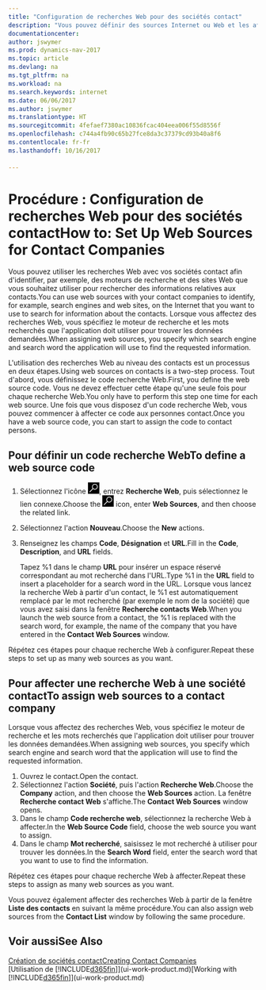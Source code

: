 ```yaml
---
title: "Configuration de recherches Web pour des sociétés contact"
description: "Vous pouvez définir des sources Internet ou Web et les affecter à une société contact pour identifier la manière dont vous souhaitez rechercher des informations sur vos contacts."
documentationcenter: 
author: jswymer
ms.prod: dynamics-nav-2017
ms.topic: article
ms.devlang: na
ms.tgt_pltfrm: na
ms.workload: na
ms.search.keywords: internet
ms.date: 06/06/2017
ms.author: jswymer
ms.translationtype: HT
ms.sourcegitcommit: 4fefaef7380ac10836fcac404eea006f55d8556f
ms.openlocfilehash: c744a4fb90c65b27fce8da3c37379cd93b40a8f6
ms.contentlocale: fr-fr
ms.lasthandoff: 10/16/2017

---
```

# <a name="how-to-set-up-web-sources-for-contact-companies"></a><span data-ttu-id="04416-103">Procédure : Configuration de recherches Web pour des sociétés contact</span><span class="sxs-lookup"><span data-stu-id="04416-103">How to: Set Up Web Sources for Contact Companies</span></span>
<span data-ttu-id="04416-104">Vous pouvez utiliser les recherches Web avec vos sociétés contact afin d'identifier, par exemple, des moteurs de recherche et des sites Web que vous souhaitez utiliser pour rechercher des informations relatives aux contacts.</span><span class="sxs-lookup"><span data-stu-id="04416-104">You can use web sources with your contact companies to identify, for example, search engines and web sites, on the Internet that you want to use to search for information about the contacts.</span></span> <span data-ttu-id="04416-105">Lorsque vous affectez des recherches Web, vous spécifiez le moteur de recherche et les mots recherchés que l'application doit utiliser pour trouver les données demandées.</span><span class="sxs-lookup"><span data-stu-id="04416-105">When assigning web sources, you specify which search engine and search word the application will use to find the requested information.</span></span>

<span data-ttu-id="04416-106">L'utilisation des recherches Web au niveau des contacts est un processus en deux étapes.</span><span class="sxs-lookup"><span data-stu-id="04416-106">Using web sources on contacts is a two-step process.</span></span> <span data-ttu-id="04416-107">Tout d'abord, vous définissez le code recherche Web.</span><span class="sxs-lookup"><span data-stu-id="04416-107">First, you define the web source code.</span></span> <span data-ttu-id="04416-108">Vous ne devez effectuer cette étape qu'une seule fois pour chaque recherche Web.</span><span class="sxs-lookup"><span data-stu-id="04416-108">You only have to perform this step one time for each web source.</span></span> <span data-ttu-id="04416-109">Une fois que vous disposez d'un code recherche Web, vous pouvez commencer à affecter ce code aux personnes contact.</span><span class="sxs-lookup"><span data-stu-id="04416-109">Once you have a web source code, you can start to assign the code to contact persons.</span></span>

## <a name="to-define-a-web-source-code"></a><span data-ttu-id="04416-110">Pour définir un code recherche Web</span><span class="sxs-lookup"><span data-stu-id="04416-110">To define a web source code</span></span>
1. <span data-ttu-id="04416-111">Sélectionnez l'icône ![Page ou état pour la recherche](media/ui-search/search_small.png "Page ou état pour la recherche"), entrez **Recherche Web**, puis sélectionnez le lien connexe.</span><span class="sxs-lookup"><span data-stu-id="04416-111">Choose the ![Search for Page or Report](media/ui-search/search_small.png "Search for Page or Report icon") icon, enter **Web Sources**, and then choose the related link.</span></span>
2. <span data-ttu-id="04416-112">Sélectionnez l'action **Nouveau**.</span><span class="sxs-lookup"><span data-stu-id="04416-112">Choose the **New** actions.</span></span>
3. <span data-ttu-id="04416-113">Renseignez les champs **Code**, **Désignation** et **URL**.</span><span class="sxs-lookup"><span data-stu-id="04416-113">Fill in the **Code**, **Description**, and **URL** fields.</span></span>

    <span data-ttu-id="04416-114">Tapez %1 dans le champ **URL** pour insérer un espace réservé correspondant au mot recherché dans l'URL.</span><span class="sxs-lookup"><span data-stu-id="04416-114">Type %1 in the **URL** field to insert a placeholder for a search word in the URL.</span></span> <span data-ttu-id="04416-115">Lorsque vous lancez la recherche Web à partir d'un contact, le %1 est automatiquement remplacé par le mot recherché (par exemple le nom de la société) que vous avez saisi dans la fenêtre **Recherche contacts Web**.</span><span class="sxs-lookup"><span data-stu-id="04416-115">When you launch the web source from a contact, the %1 is replaced with the search word, for example, the name of the company that you have entered in the **Contact Web Sources** window.</span></span>

<span data-ttu-id="04416-116">Répétez ces étapes pour chaque recherche Web à configurer.</span><span class="sxs-lookup"><span data-stu-id="04416-116">Repeat these steps to set up as many web sources as you want.</span></span>

## <a name="to-assign-web-sources-to-a-contact-company"></a><span data-ttu-id="04416-117">Pour affecter une recherche Web à une société contact</span><span class="sxs-lookup"><span data-stu-id="04416-117">To assign web sources to a contact company</span></span>
<span data-ttu-id="04416-118">Lorsque vous affectez des recherches Web, vous spécifiez le moteur de recherche et les mots recherchés que l'application doit utiliser pour trouver les données demandées.</span><span class="sxs-lookup"><span data-stu-id="04416-118">When assigning web sources, you specify which search engine and search word that the application will use to find the requested information.</span></span>

1. <span data-ttu-id="04416-119">Ouvrez le contact.</span><span class="sxs-lookup"><span data-stu-id="04416-119">Open the contact.</span></span>
2. <span data-ttu-id="04416-120">Sélectionnez l'action **Société**, puis l'action **Recherche Web**.</span><span class="sxs-lookup"><span data-stu-id="04416-120">Choose the **Company** action, and then choose the **Web Sources** action.</span></span> <span data-ttu-id="04416-121">La fenêtre **Recherche contact Web** s'affiche.</span><span class="sxs-lookup"><span data-stu-id="04416-121">The **Contact Web Sources** window opens.</span></span>
3. <span data-ttu-id="04416-122">Dans le champ **Code recherche web**, sélectionnez la recherche Web à affecter.</span><span class="sxs-lookup"><span data-stu-id="04416-122">In the **Web Source Code** field, choose the web source you want to assign.</span></span>
4. <span data-ttu-id="04416-123">Dans le champ **Mot recherché**, saisissez le mot recherché à utiliser pour trouver les données.</span><span class="sxs-lookup"><span data-stu-id="04416-123">In the **Search Word** field, enter the search word that you want to use to find the information.</span></span>

<span data-ttu-id="04416-124">Répétez ces étapes pour chaque recherche Web à affecter.</span><span class="sxs-lookup"><span data-stu-id="04416-124">Repeat these steps to assign as many web sources as you want.</span></span>

<span data-ttu-id="04416-125">Vous pouvez également affecter des recherches Web à partir de la fenêtre **Liste des contacts** en suivant la même procédure.</span><span class="sxs-lookup"><span data-stu-id="04416-125">You can also assign web sources from the **Contact List** window by following the same procedure.</span></span>

## <a name="see-also"></a><span data-ttu-id="04416-126">Voir aussi</span><span class="sxs-lookup"><span data-stu-id="04416-126">See Also</span></span>
[<span data-ttu-id="04416-127">Création de sociétés contact</span><span class="sxs-lookup"><span data-stu-id="04416-127">Creating Contact Companies</span></span>](marketing-create-contact-companies.md)  
<span data-ttu-id="04416-128">[Utilisation de [!INCLUDE[d365fin](includes/d365fin_md.md)]](ui-work-product.md)</span><span class="sxs-lookup"><span data-stu-id="04416-128">[Working with [!INCLUDE[d365fin](includes/d365fin_md.md)]](ui-work-product.md)</span></span>

